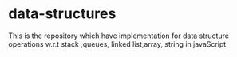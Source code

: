 # data-structures
This is the repository which have implementation for data structure operations w.r.t stack ,queues, linked list,array, string in javaScript
